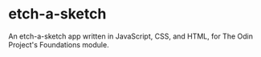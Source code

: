 # etch-a-sketch
An etch-a-sketch app written in JavaScript, CSS, and HTML, for The Odin Project's Foundations module.
